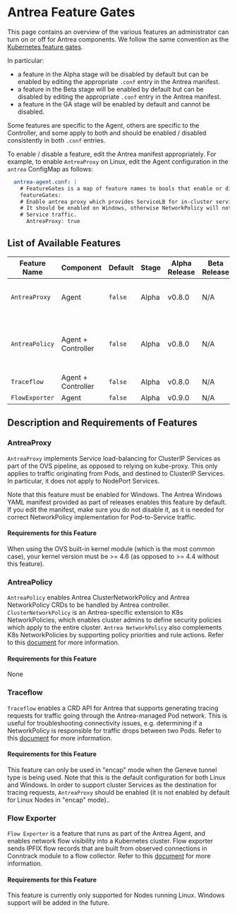 # Antrea Feature Gates

This page contains an overview of the various features an administrator can turn
on or off for Antrea components. We follow the same convention as the
[Kubernetes feature
gates](https://kubernetes.io/docs/reference/command-line-tools-reference/feature-gates/).

In particular:
 * a feature in the Alpha stage will be disabled by default but can be enabled
 by editing the appropriate `.conf` entry in the Antrea manifest.
 * a feature in the Beta stage will be enabled by default but can be disabled
 by editing the appropriate `.conf` entry in the Antrea manifest.
 * a feature in the GA stage will be enabled by default and cannot be disabled.

Some features are specific to the Agent, others are specific to the Controller,
and some apply to both and should be enabled / disabled consistently in both
`.conf` entries.

To enable / disable a feature, edit the Antrea manifest appropriately. For
example, to enable `AntreaProxy` on Linux, edit the Agent configuration in the
`antrea` ConfigMap as follows:
```yaml
  antrea-agent.conf: |
    # FeatureGates is a map of feature names to bools that enable or disable experimental features.
    featureGates:
    # Enable antrea proxy which provides ServiceLB for in-cluster services in antrea agent.
    # It should be enabled on Windows, otherwise NetworkPolicy will not take effect on
    # Service traffic.
      AntreaProxy: true
```

## List of Available Features

| Feature Name            | Component          | Default | Stage | Alpha Release | Beta Release | GA Release | Extra Requirements | Notes |
| ----------------------- | ------------------ | ------- | ----- | ------------- | ------------ | ---------- | ------------------ | ----- |
| `AntreaProxy`           | Agent              | `false` | Alpha | v0.8.0        | N/A          | N/A        | Yes                | Must be enabled for Windows. |
| `AntreaPolicy`          | Agent + Controller | `false` | Alpha | v0.8.0        | N/A          | N/A        | No                 | Agent side config required from v0.9.0+. |
| `Traceflow`             | Agent + Controller | `false` | Alpha | v0.8.0        | N/A          | N/A        | Yes                |       |
| `FlowExporter`          | Agent              | `false` | Alpha | v0.9.0        | N/A          | N/A        | Yes                |       |

## Description and Requirements of Features

### AntreaProxy

`AntreaProxy` implements Service load-balancing for ClusterIP Services as part
of the OVS pipeline, as opposed to relying on kube-proxy. This only applies to
traffic originating from Pods, and destined to ClusterIP Services. In
particular, it does not apply to NodePort Services.

Note that this feature must be enabled for Windows. The Antrea Windows YAML
manifest provided as part of releases enables this feature by default. If you
edit the manifest, make sure you do not disable it, as it is needed for correct
NetworkPolicy implementation for Pod-to-Service traffic.

#### Requirements for this Feature

When using the OVS built-in kernel module (which is the most common case), your
kernel version must be >= 4.6 (as opposed to >= 4.4 without this feature).

### AntreaPolicy

`AntreaPolicy` enables Antrea ClusterNetworkPolicy and Antrea NetworkPolicy CRDs to be
handled by Antrea controller. `ClusterNetworkPolicy` is an Antrea-specific extension to K8s
NetworkPolicies, which enables cluster admins to define security policies which
apply to the entire cluster. `Antrea NetworkPolicy` also complements K8s NetworkPolicies
by supporting policy priorities and rule actions.
Refer to this [document](network-policy.md) for more information.

#### Requirements for this Feature

None

### Traceflow

`Traceflow` enables a CRD API for Antrea that supports generating tracing
requests for traffic going through the Antrea-managed Pod network. This is
useful for troubleshooting connectivity issues, e.g. determining if a
NetworkPolicy is responsible for traffic drops between two Pods. Refer to
this [document](traceflow-guide.md) for more information.

#### Requirements for this Feature

This feature can only be used in "encap" mode when the Geneve tunnel type is
being used. Note that this is the default configuration for both Linux and
Windows. In order to support cluster Services as the destination for tracing
requests, `AntreaProxy` should be enabled (it is not enabled by default for
Linux Nodes in "encap" mode)..

### Flow Exporter

`Flow Exporter` is a feature that runs as part of the Antrea Agent, and enables
network flow visibility into a Kubernetes cluster. Flow exporter sends
IPFIX flow records that are built from observed connections in Conntrack module
to a flow collector. Refer to this [document](network-flow-visibility.md) for more information.

#### Requirements for this Feature

This feature is currently only supported for Nodes running Linux.
Windows support will be added in the future.